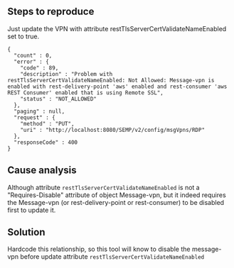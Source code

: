 
## Steps to reproduce

Just update the VPN with attribute restTlsServerCertValidateNameEnabled set to true.

```text
{
  "count" : 0,
  "error" : {
    "code" : 89,
    "description" : "Problem with restTlsServerCertValidateNameEnabled: Not Allowed: Message-vpn is enabled with rest-delivery-point 'aws' enabled and rest-consumer 'aws REST Consumer' enabled that is using Remote SSL",
    "status" : "NOT_ALLOWED"
  },
  "paging" : null,
  "request" : {
    "method" : "PUT",
    "uri" : "http://localhost:8080/SEMP/v2/config/msgVpns/RDP"
  },
  "responseCode" : 400
}
```
## Cause analysis

Although attribute `restTlsServerCertValidateNameEnabled` is not a "Requires-Disable" attribute of object Message-vpn, but it indeed requires the Message-vpn (or rest-delivery-point or rest-consumer) to be disabled first to update it.

## Solution

Hardcode this relationship, so this tool will know to disable the message-vpn before update attribute `restTlsServerCertValidateNameEnabled`